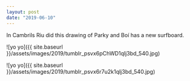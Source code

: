 ```yaml
---
layout: post
date: "2019-06-10"
---
```


In Cambrils Riu did this drawing of Parky and Boí has a new surfboard.

![yo yo]({{ site.baseurl }}/assets/images/2019/tumblr_psvx6pChWD1qlj3bd_540.jpg)

![yo yo]({{ site.baseurl }}/assets/images/2019/tumblr_psvx6r7u2k1qlj3bd_540.jpg)
